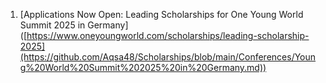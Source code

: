 1. [Applications Now Open: Leading Scholarships for One Young World Summit 2025 in Germany] ([https://www.oneyoungworld.com/scholarships/leading-scholarship-2025](https://github.com/Aqsa48/Scholarships/blob/main/Conferences/Young%20World%20Summit%202025%20in%20Germany.md))
